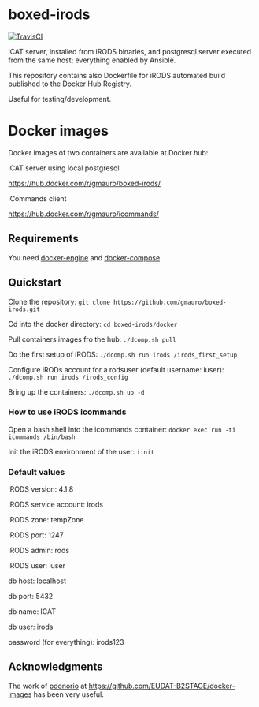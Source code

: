 boxed-irods
===========
[![TravisCI](https://api.travis-ci.org/gmauro/boxed-irods.svg?branch=master)](https://travis-ci.org/gmauro/boxed-irods)

iCAT server, installed from iRODS binaries, and postgresql server executed from
 the same host; everything enabled by Ansible.

This repository contains also Dockerfile for iRODS automated
build published to the Docker Hub Registry.

Useful for testing/development.

# Docker images

Docker images of two containers are available at Docker hub:

iCAT server using local postgresql

https://hub.docker.com/r/gmauro/boxed-irods/

iCommands client

https://hub.docker.com/r/gmauro/icommands/

## Requirements

You need [docker-engine](https://docs.docker.com/engine/installation/) and [docker-compose](https://docs.docker.com/compose/install/)

## Quickstart

Clone the repository: `git clone https://github.com/gmauro/boxed-irods.git`

Cd into the docker directory: `cd boxed-irods/docker`

Pull containers images fro the hub: `./dcomp.sh pull`

Do the first setup of iRODS: `./dcomp.sh run irods /irods_first_setup`

Configure iRODs account for a rodsuser (default username: iuser): `./dcomp.sh
 run irods /irods_config`

Bring up the containers: `./dcomp.sh up -d`

### How to use  iRODS icommands 

Open a bash shell into the icommands container: `docker exec run -ti
icommands /bin/bash`

Init the iRODS environment of the user: `iinit`

### Default values

iRODS version: 4.1.8

iRODS service account: irods

iRODS zone: tempZone

iRODS port: 1247

iRODS admin: rods

iRODS user: iuser

db host: localhost

db port: 5432

db name: ICAT

db user: irods

password (for everything): irods123

## Acknowledgments

The work of [pdonorio](https://github.com/pdonorio) at https://github.com/EUDAT-B2STAGE/docker-images has been very useful.

